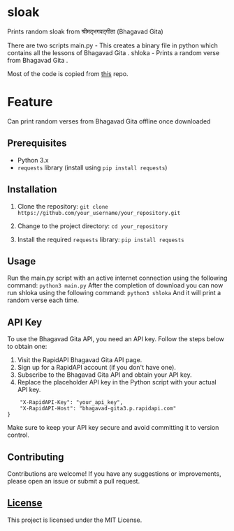 # sloak
Prints random sloak from श्रीमद्भगवद्गीता (Bhagavad Gita) 


There are two scripts
main.py - This creates a binary file in python which contains all the lessons of Bhagavad Gita .
shloka  - Prints a random verse from Bhagavad Gita .

Most of the code is copied from [this](https://github.com/sayampradhan/Bhagvad-Geeta-Quotes) repo.

# Feature
Can print random verses from Bhagavad Gita offline once downloaded  

## Prerequisites

- Python 3.x
- `requests` library (install using `pip install requests`)

## Installation

1. Clone the repository:
```git clone https://github.com/your_username/your_repository.git```

2. Change to the project directory:
```cd your_repository```

3. Install the required `requests` library:
```pip install requests```

## Usage
Run the main.py script with an active internet connection using the following command:
```python3 main.py```
After the completion of download you can now run shloka using the following command:
```python3 shloka```
And it will print a random verse each time.

## API Key
To use the Bhagavad Gita API, you need an API key. Follow the steps below to obtain one:

1. Visit the RapidAPI Bhagavad Gita API page.
2. Sign up for a RapidAPI account (if you don't have one).
3. Subscribe to the Bhagavad Gita API and obtain your API key.
4. Replace the placeholder API key in the Python script with your actual API key.

```headers = {
    "X-RapidAPI-Key": "your_api_key",
    "X-RapidAPI-Host": "bhagavad-gita3.p.rapidapi.com"
}
```
Make sure to keep your API key secure and avoid committing it to version control.

## Contributing
Contributions are welcome! If you have any suggestions or improvements, please open an issue or submit a pull request.

## [License](/LICENSE)
This project is licensed under the MIT License. 
